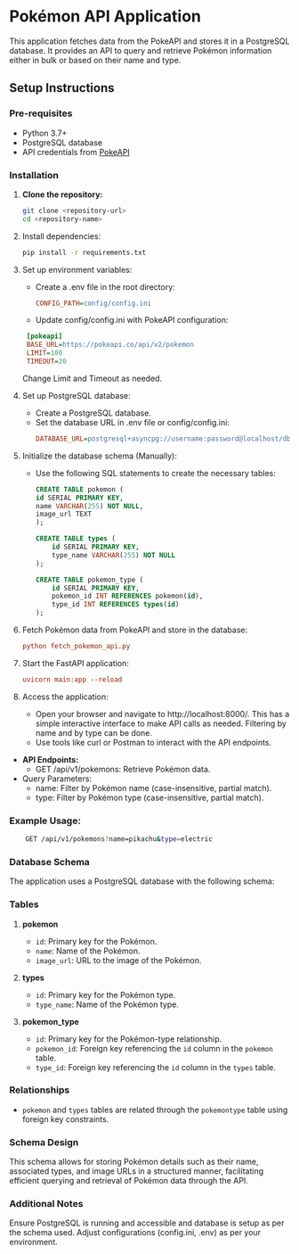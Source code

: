 # Pokémon API Application

This application fetches data from the PokeAPI and stores it in a PostgreSQL database. It provides an API to query and retrieve Pokémon information either in bulk or based on their name and type.

## Setup Instructions

### Pre-requisites

- Python 3.7+
- PostgreSQL database
- API credentials from [PokeAPI](https://pokeapi.co/)

### Installation

1. **Clone the repository:**

   ```bash
   git clone <repository-url>
   cd <repository-name>
   ```

2. Install dependencies:
   ```bash
   pip install -r requirements.txt
   ```
3. Set up environment variables:

   - Create a .env file in the root directory:
     ```ini
     CONFIG_PATH=config/config.ini
     ```
   - Update config/config.ini with PokeAPI configuration:

   ```ini
    [pokeapi]
    BASE_URL=https://pokeapi.co/api/v2/pokemon
    LIMIT=100
    TIMEOUT=20
   ```

   Change Limit and Timeout as needed.

4. Set up PostgreSQL database:
   - Create a PostgreSQL database.
   - Set the database URL in .env file or config/config.ini:
     ```ini
     DATABASE_URL=postgresql+asyncpg://username:password@localhost/dbname
     ```
5. Initialize the database schema (Manually):

   - Use the following SQL statements to create the necessary tables:

     ```sql
     CREATE TABLE pokemon (
     id SERIAL PRIMARY KEY,
     name VARCHAR(255) NOT NULL,
     image_url TEXT
     );

     CREATE TABLE types (
         id SERIAL PRIMARY KEY,
         type_name VARCHAR(255) NOT NULL
     );

     CREATE TABLE pokemon_type (
         id SERIAL PRIMARY KEY,
         pokemon_id INT REFERENCES pokemon(id),
         type_id INT REFERENCES types(id)
     );
     ```

6. Fetch Pokémon data from PokeAPI and store in the database:
   ```ini
   python fetch_pokemon_api.py
   ```
7. Start the FastAPI application:
   ```ini
   uvicorn main:app --reload
   ```
8. Access the application:
   - Open your browser and navigate to http://localhost:8000/.
     This has a simple interactive interface to make API calls as needed.
     Filtering by name and by type can be done.
   - Use tools like curl or Postman to interact with the API endpoints.

- **API Endpoints:**
  - GET /api/v1/pokemons: Retrieve Pokémon data.
- Query Parameters:
  - name: Filter by Pokémon name (case-insensitive, partial match).
  - type: Filter by Pokémon type (case-insensitive, partial match).

### Example Usage:

```bash
    GET /api/v1/pokemons?name=pikachu&type=electric
```

### Database Schema

The application uses a PostgreSQL database with the following schema:

### Tables

1. **pokemon**

   - `id`: Primary key for the Pokémon.
   - `name`: Name of the Pokémon.
   - `image_url`: URL to the image of the Pokémon.

2. **types**

   - `id`: Primary key for the Pokémon type.
   - `type_name`: Name of the Pokémon type.

3. **pokemon_type**
   - `id`: Primary key for the Pokémon-type relationship.
   - `pokemon_id`: Foreign key referencing the `id` column in the `pokemon` table.
   - `type_id`: Foreign key referencing the `id` column in the `types` table.

### Relationships

- `pokemon` and `types` tables are related through the `pokemontype` table using foreign key constraints.

### Schema Design

This schema allows for storing Pokémon details such as their name, associated types, and image URLs in a structured manner, facilitating efficient querying and retrieval of Pokémon data through the API.

### Additional Notes

Ensure PostgreSQL is running and accessible and database is setup as per the schema used.
Adjust configurations (config.ini, .env) as per your environment.
